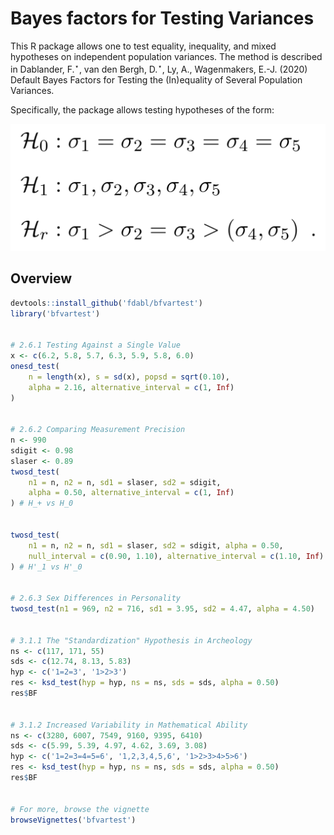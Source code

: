 # Bayes factors for Testing Variances
This R package allows one to test equality, inequality, and mixed hypotheses on independent population variances. The method is described in Dablander, F.<sup>&#8902;</sup>, van den Bergh, D.<sup>&#8902;</sup>, Ly, A., Wagenmakers, E.-J. (2020) Default Bayes Factors for Testing the (In)equality of Several Population Variances.

Specifically, the package allows testing hypotheses of the form:

<p align='center'>
  <img src='https://github.com/fdabl/bfvartest/blob/master/Variances-Math.png'/>
</p>

## Overview
```r
devtools::install_github('fdabl/bfvartest')
library('bfvartest')


# 2.6.1 Testing Against a Single Value
x <- c(6.2, 5.8, 5.7, 6.3, 5.9, 5.8, 6.0)
onesd_test(
    n = length(x), s = sd(x), popsd = sqrt(0.10),
    alpha = 2.16, alternative_interval = c(1, Inf)
)


# 2.6.2 Comparing Measurement Precision
n <- 990
sdigit <- 0.98
slaser <- 0.89
twosd_test(
    n1 = n, n2 = n, sd1 = slaser, sd2 = sdigit,
    alpha = 0.50, alternative_interval = c(1, Inf)
) # H_+ vs H_0


twosd_test(
    n1 = n, n2 = n, sd1 = slaser, sd2 = sdigit, alpha = 0.50,
    null_interval = c(0.90, 1.10), alternative_interval = c(1.10, Inf)
) # H'_1 vs H'_0


# 2.6.3 Sex Differences in Personality
twosd_test(n1 = 969, n2 = 716, sd1 = 3.95, sd2 = 4.47, alpha = 4.50)


# 3.1.1 The "Standardization" Hypothesis in Archeology
ns <- c(117, 171, 55)
sds <- c(12.74, 8.13, 5.83)
hyp <- c('1=2=3', '1>2>3')
res <- ksd_test(hyp = hyp, ns = ns, sds = sds, alpha = 0.50)
res$BF


# 3.1.2 Increased Variability in Mathematical Ability
ns <- c(3280, 6007, 7549, 9160, 9395, 6410)
sds <- c(5.99, 5.39, 4.97, 4.62, 3.69, 3.08)
hyp <- c('1=2=3=4=5=6', '1,2,3,4,5,6', '1>2>3>4>5>6')
res <- ksd_test(hyp = hyp, ns = ns, sds = sds, alpha = 0.50)
res$BF


# For more, browse the vignette
browseVignettes('bfvartest')
```
